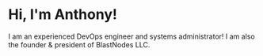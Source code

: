 # Hi, I'm Anthony!
I am an experienced DevOps engineer and systems administrator! I am also the founder & president of BlastNodes LLC.
